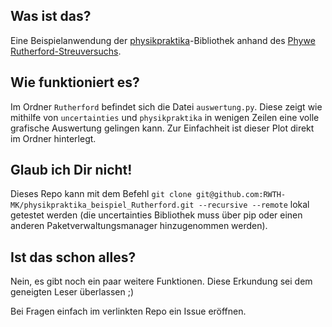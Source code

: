 ## Was ist das?
Eine Beispielanwendung der [physikpraktika](https://github.com/RWTH-MK/physikpraktika)-Bibliothek anhand des [Phywe Rutherford-Streuversuchs](https://www.phywe.com/experiments-sets/nobel-prize-experiments/rutherford-experiment-with-mca_10194_11125/).

## Wie funktioniert es?
Im Ordner `Rutherford` befindet sich die Datei `auswertung.py`. Diese zeigt wie mithilfe von `uncertainties` und `physikpraktika` in wenigen Zeilen eine volle grafische Auswertung gelingen kann. Zur Einfachheit ist dieser Plot direkt im Ordner hinterlegt.

## Glaub ich Dir nicht!
Dieses Repo kann mit dem Befehl `git clone git@github.com:RWTH-MK/physikpraktika_beispiel_Rutherford.git --recursive --remote` lokal getestet werden (die uncertainties Bibliothek muss über pip oder einen anderen Paketverwaltungsmanager hinzugenommen werden).

## Ist das schon alles?
Nein, es gibt noch ein paar weitere Funktionen. Diese Erkundung sei dem geneigten Leser überlassen ;)

Bei Fragen einfach im verlinkten Repo ein Issue eröffnen.
